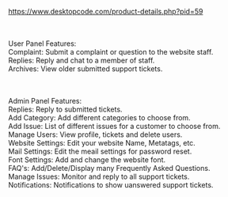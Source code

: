 https://www.desktopcode.com/product-details.php?pid=59

<br><br>
User Panel Features:<br>
Complaint: Submit a complaint or question to the website staff.<br>
Replies: Reply and chat to a member of staff.<br>
Archives: View older submitted support tickets.<br>

<br><br>
Admin Panel Features:<br>
Replies: Reply to submitted tickets.<br>
Add Category: Add different categories to choose from.<br>
Add Issue: List of different issues for a customer to choose from.<br>
Manage Users: View profile, tickets and delete users.<br>
Website Settings: Edit your website Name, Metatags, etc.<br>
Mail Settings: Edit the meail settings for password reset.<br>
Font Settings: Add and change the website font.<br>
FAQ's: Add/Delete/Display many Frequently Asked Questions.<br>
Manage Issues: Monitor and reply to all support tickets.<br>
Notifications: Notifications to show uanswered support tickets.<br><br>

